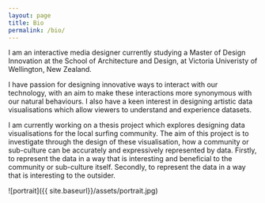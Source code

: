 ```yaml
---
layout: page
title: Bio
permalink: /bio/
---
```


I am an interactive media designer currently studying a Master of Design Innovation at the School of Architecture and Design, at Victoria Univeristy of Wellington, New Zealand.

I have passion for designing innovative ways to interact with our technology, with an aim to make these interactions more synonymous with our natural behaviours. I also have a keen interest in designing artistic data visualisations which allow viewers to understand and experience datasets.

I am currently working on a thesis project which explores designing data visualisations for the local surfing community. The aim of this project is to investigate through the design of these visualisation, how a community or sub-culture can be accurately and expressively represented by data. Firstly, to represent the data in a way that is interesting and beneficial to the community or sub-culture itself. Secondly, to represent the data in a way that is interesting to the outsider.

![portrait]({{ site.baseurl}}/assets/portrait.jpg)